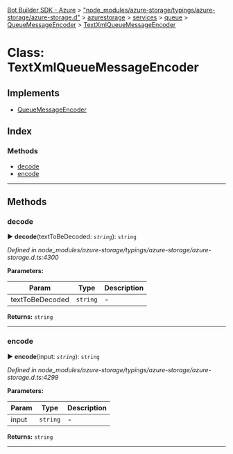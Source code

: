 [Bot Builder SDK - Azure](../README.md) > ["node_modules/azure-storage/typings/azure-storage/azure-storage.d"](../modules/_node_modules_azure_storage_typings_azure_storage_azure_storage_d_.md) > [azurestorage](../modules/_node_modules_azure_storage_typings_azure_storage_azure_storage_d_.azurestorage.md) > [services](../modules/_node_modules_azure_storage_typings_azure_storage_azure_storage_d_.azurestorage.services.md) > [queue](../modules/_node_modules_azure_storage_typings_azure_storage_azure_storage_d_.azurestorage.services.queue.md) > [QueueMessageEncoder](../modules/_node_modules_azure_storage_typings_azure_storage_azure_storage_d_.azurestorage.services.queue.queuemessageencoder.md) > [TextXmlQueueMessageEncoder](../classes/_node_modules_azure_storage_typings_azure_storage_azure_storage_d_.azurestorage.services.queue.queuemessageencoder.textxmlqueuemessageencoder.md)



# Class: TextXmlQueueMessageEncoder

## Implements

* [QueueMessageEncoder](../modules/_node_modules_azure_storage_typings_azure_storage_azure_storage_d_.azurestorage.services.queue.queuemessageencoder.md)

## Index

### Methods

* [decode](_node_modules_azure_storage_typings_azure_storage_azure_storage_d_.azurestorage.services.queue.queuemessageencoder.textxmlqueuemessageencoder.md#decode)
* [encode](_node_modules_azure_storage_typings_azure_storage_azure_storage_d_.azurestorage.services.queue.queuemessageencoder.textxmlqueuemessageencoder.md#encode)



---
## Methods
<a id="decode"></a>

###  decode

► **decode**(textToBeDecoded: *`string`*): `string`



*Defined in node_modules/azure-storage/typings/azure-storage/azure-storage.d.ts:4300*



**Parameters:**

| Param | Type | Description |
| ------ | ------ | ------ |
| textToBeDecoded | `string`   |  - |





**Returns:** `string`





___

<a id="encode"></a>

###  encode

► **encode**(input: *`string`*): `string`



*Defined in node_modules/azure-storage/typings/azure-storage/azure-storage.d.ts:4299*



**Parameters:**

| Param | Type | Description |
| ------ | ------ | ------ |
| input | `string`   |  - |





**Returns:** `string`





___


